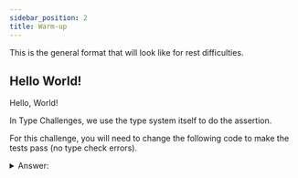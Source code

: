 ```yaml
---
sidebar_position: 2
title: Warm-up
---
```


This is the general format that will look like for rest difficulties.

## Hello World!

Hello, World!

In Type Challenges, we use the type system itself to do the assertion.

For this challenge, you will need to change the following code to make the tests pass (no type check errors).

<details>
<summary>Answer:</summary>

```ts
type HelloWorld = string;
```

</details>

